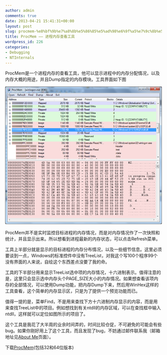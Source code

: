 ```yaml
---
author: admin
comments: true
date: 2013-04-21 15:41:31+00:00
layout: post
slug: procmem-%e8%bf%9b%e7%a8%8b%e5%86%85%e5%ad%98%e6%9f%a5%e7%9c%8b%e5%b7%a5%e5%85%b7
title: ProcMem —— 进程内存查看工具
wordpress_id: 226
categories:
- Debugging
- NTInternals
---
```


ProcMem是一个进程内存的查看工具，他可以显示进程中的内存分配情况，以及内存大概的用途，并且Dump指定的内存模块。工具界面如下图

[![20130421231145](/uploads/2013/04/20130421231145.png)](/uploads/2013/04/20130421231145.png)

ProcMem并不是实时监控目标进程的内存情况，而是对内存情况作了一次快照和统计，并且显示出来。所以想看到进程最新的内存状态，可以点击Refresh菜单。

工具上半部分就是显示的目标进程的内存分布情况，以及一些细节信息。这里必须要谈到一点，Windows的标准控件中没有TreeList，对我这个写100个程序99个没有界面的人来说，自绘这个东西差点没要了我的命。

工具的下半部分用来显示TreeList选中项的内存情况，十六进制表示。值得注意的是，这里只会显示选中内存头个PAGE_SIZE大小的内存情况。如果想查看该项内存的全部情况，可以使用Dump功能，把内存Dump下来，然后用WinHex这样的工具查看，这个简单的内存显示区，只是为了提供一个预览功能而已。

值得一提的是，菜单Find，不是用来查找下方十六进制内存显示的内容，而是用来查找TreeList中的项目。例如想找到有关ntdll的内存区域，可以在查找框中输入ntdll，这样就可以定位如图所示的项目了。

这个工具是我花了大半周的业余时间弄的，时间比较仓促，不可避免的可能会有些bug。如果你刚好用上了这个工具，而且发现了bug，不妨通过邮件联系我（邮箱地址见[About Me](http://0cch.net/wordpress/?page_id=2)页面）。

下载[ProcMem](/uploads/2013/04/ProcMem.zip)(包括32和64位版本)
